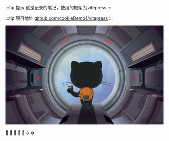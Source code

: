 :::tip 提示
这是记录的笔记，使用的框架为vitepress
:::

:::tip 项目地址
[github.com/cookieDemo1/vitepress](https://github.com/cookieDemo1/vitepress)
:::


![alt github](./public/github.jpg)


:tada: 
:100:
:genie:
:mage:
:mosque:
:airplane:
:snowflake:

